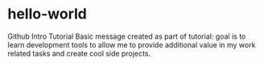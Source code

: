 # hello-world
Github Intro Tutorial
Basic message created as part of tutorial: goal is to learn development tools to allow me to provide additional value in my work related tasks and create cool side projects.
